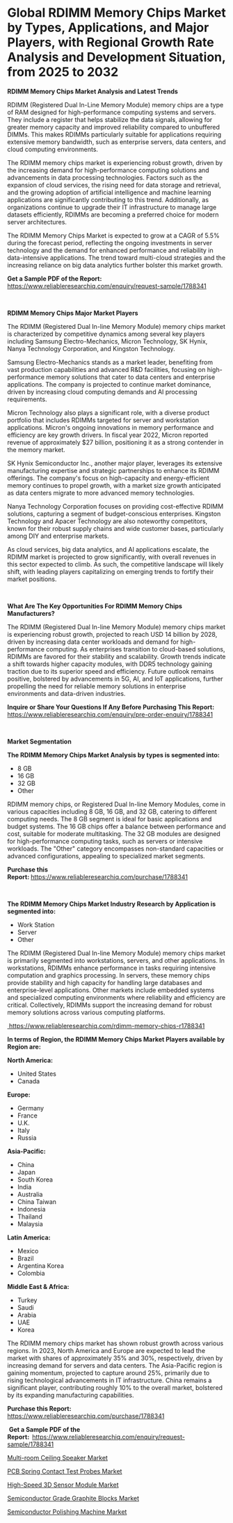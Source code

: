 <p><h1>Global RDIMM Memory Chips Market by Types, Applications, and Major Players, with Regional Growth Rate Analysis and Development Situation, from 2025 to 2032</h1></p><p><strong>RDIMM Memory Chips Market Analysis and Latest Trends</strong></p>
<p><p>RDIMM (Registered Dual In-Line Memory Module) memory chips are a type of RAM designed for high-performance computing systems and servers. They include a register that helps stabilize the data signals, allowing for greater memory capacity and improved reliability compared to unbuffered DIMMs. This makes RDIMMs particularly suitable for applications requiring extensive memory bandwidth, such as enterprise servers, data centers, and cloud computing environments.</p><p>The RDIMM memory chips market is experiencing robust growth, driven by the increasing demand for high-performance computing solutions and advancements in data processing technologies. Factors such as the expansion of cloud services, the rising need for data storage and retrieval, and the growing adoption of artificial intelligence and machine learning applications are significantly contributing to this trend. Additionally, as organizations continue to upgrade their IT infrastructure to manage large datasets efficiently, RDIMMs are becoming a preferred choice for modern server architectures.</p><p>The RDIMM Memory Chips Market is expected to grow at a CAGR of 5.5% during the forecast period, reflecting the ongoing investments in server technology and the demand for enhanced performance and reliability in data-intensive applications. The trend toward multi-cloud strategies and the increasing reliance on big data analytics further bolster this market growth.</p></p>
<p><strong>Get a Sample PDF of the Report:&nbsp;</strong> <a href="https://www.reliableresearchiq.com/enquiry/request-sample/1788341?utm_campaign=1906&utm_medium=2&utm_source=Github&utm_content=ia&utm_term=06042025&utm_id=rdimm-memory-chips">https://www.reliableresearchiq.com/enquiry/request-sample/1788341</a></p>
<p>&nbsp;</p>
<p><strong>RDIMM Memory Chips Major Market Players</strong></p>
<p><p>The RDIMM (Registered Dual In-line Memory Module) memory chips market is characterized by competitive dynamics among several key players including Samsung Electro-Mechanics, Micron Technology, SK Hynix, Nanya Technology Corporation, and Kingston Technology. </p><p>Samsung Electro-Mechanics stands as a market leader, benefiting from vast production capabilities and advanced R&D facilities, focusing on high-performance memory solutions that cater to data centers and enterprise applications. The company is projected to continue market dominance, driven by increasing cloud computing demands and AI processing requirements.</p><p>Micron Technology also plays a significant role, with a diverse product portfolio that includes RDIMMs targeted for server and workstation applications. Micron's ongoing innovations in memory performance and efficiency are key growth drivers. In fiscal year 2022, Micron reported revenue of approximately $27 billion, positioning it as a strong contender in the memory market.</p><p>SK Hynix Semiconductor Inc., another major player, leverages its extensive manufacturing expertise and strategic partnerships to enhance its RDIMM offerings. The company's focus on high-capacity and energy-efficient memory continues to propel growth, with a market size growth anticipated as data centers migrate to more advanced memory technologies.</p><p>Nanya Technology Corporation focuses on providing cost-effective RDIMM solutions, capturing a segment of budget-conscious enterprises. Kingston Technology and Apacer Technology are also noteworthy competitors, known for their robust supply chains and wide customer bases, particularly among DIY and enterprise markets. </p><p>As cloud services, big data analytics, and AI applications escalate, the RDIMM market is projected to grow significantly, with overall revenues in this sector expected to climb. As such, the competitive landscape will likely shift, with leading players capitalizing on emerging trends to fortify their market positions.</p></p>
<p>&nbsp;</p>
<p><strong>What Are The Key Opportunities For RDIMM Memory Chips Manufacturers?</strong></p>
<p><p>The RDIMM (Registered Dual In-line Memory Module) memory chips market is experiencing robust growth, projected to reach USD 14 billion by 2028, driven by increasing data center workloads and demand for high-performance computing. As enterprises transition to cloud-based solutions, RDIMMs are favored for their stability and scalability. Growth trends indicate a shift towards higher capacity modules, with DDR5 technology gaining traction due to its superior speed and efficiency. Future outlook remains positive, bolstered by advancements in 5G, AI, and IoT applications, further propelling the need for reliable memory solutions in enterprise environments and data-driven industries.</p></p>
<p><strong>Inquire or Share Your Questions If Any Before Purchasing This Report:</strong> <a href="https://www.reliableresearchiq.com/enquiry/pre-order-enquiry/1788341?utm_campaign=1906&utm_medium=2&utm_source=Github&utm_content=ia&utm_term=06042025&utm_id=rdimm-memory-chips">https://www.reliableresearchiq.com/enquiry/pre-order-enquiry/1788341</a></p>
<p>&nbsp;</p>
<p><strong>Market Segmentation</strong></p>
<p><strong>The RDIMM Memory Chips Market Analysis by types is segmented into:</strong></p>
<p><ul><li>8 GB</li><li>16 GB</li><li>32 GB</li><li>Other</li></ul></p>
<p><p>RDIMM memory chips, or Registered Dual In-line Memory Modules, come in various capacities including 8 GB, 16 GB, and 32 GB, catering to different computing needs. The 8 GB segment is ideal for basic applications and budget systems. The 16 GB chips offer a balance between performance and cost, suitable for moderate multitasking. The 32 GB modules are designed for high-performance computing tasks, such as servers or intensive workloads. The "Other" category encompasses non-standard capacities or advanced configurations, appealing to specialized market segments.</p></p>
<p><strong>Purchase this Report:&nbsp;</strong><a href="https://www.reliableresearchiq.com/purchase/1788341?utm_campaign=1906&utm_medium=2&utm_source=Github&utm_content=ia&utm_term=06042025&utm_id=rdimm-memory-chips">https://www.reliableresearchiq.com/purchase/1788341</a></p>
<p>&nbsp;</p>
<p><strong>The RDIMM Memory Chips Market Industry Research by Application is segmented into:</strong></p>
<p><ul><li>Work Station</li><li>Server</li><li>Other</li></ul></p>
<p><p>The RDIMM (Registered Dual In-line Memory Module) memory chips market is primarily segmented into workstations, servers, and other applications. In workstations, RDIMMs enhance performance in tasks requiring intensive computation and graphics processing. In servers, these memory chips provide stability and high capacity for handling large databases and enterprise-level applications. Other markets include embedded systems and specialized computing environments where reliability and efficiency are critical. Collectively, RDIMMs support the increasing demand for robust memory solutions across various computing platforms.</p></p>
<p><a href="https://www.reliableresearchiq.com/rdimm-memory-chips-r1788341?utm_campaign=1906&utm_medium=2&utm_source=Github&utm_content=ia&utm_term=06042025&utm_id=rdimm-memory-chips">&nbsp;https://www.reliableresearchiq.com/rdimm-memory-chips-r1788341</a></p>
<p><strong>In terms of Region, the RDIMM Memory Chips Market Players available by Region are:</strong></p>
<p>
    <p> <strong> North America: </strong>
        <ul>
            <li>United States</li>
            <li>Canada</li>
        </ul>
        </p> 
    <p> <strong> Europe: </strong>
        <ul>
            <li>Germany</li>
            <li>France</li>
            <li>U.K.</li>
            <li>Italy</li>
            <li>Russia</li>
        </ul>
        </p> 
    <p> <strong> Asia-Pacific: </strong>
        <ul>
            <li>China</li>
            <li>Japan</li>
            <li>South Korea</li>
            <li>India</li>
            <li>Australia</li>
            <li>China Taiwan</li>
            <li>Indonesia</li>
            <li>Thailand</li>
            <li>Malaysia</li>
        </ul>
        </p> 
    <p> <strong> Latin America: </strong>
        <ul>
            <li>Mexico</li>
            <li>Brazil</li>
            <li>Argentina Korea</li>
            <li>Colombia</li>
        </ul>
        </p> 
    <p> <strong> Middle East & Africa: </strong>
        <ul>
            <li>Turkey</li>
            <li>Saudi</li>
            <li>Arabia</li>
            <li>UAE</li>
            <li>Korea</li>
        </ul>
    </p>
    </p>
<p><p>The RDIMM memory chips market has shown robust growth across various regions. In 2023, North America and Europe are expected to lead the market with shares of approximately 35% and 30%, respectively, driven by increasing demand for servers and data centers. The Asia-Pacific region is gaining momentum, projected to capture around 25%, primarily due to rising technological advancements in IT infrastructure. China remains a significant player, contributing roughly 10% to the overall market, bolstered by its expanding manufacturing capabilities.</p></p>
<p><strong>Purchase this Report: </strong><a href="https://www.reliableresearchiq.com/purchase/1788341?utm_campaign=1906&utm_medium=2&utm_source=Github&utm_content=ia&utm_term=06042025&utm_id=rdimm-memory-chips">https://www.reliableresearchiq.com/purchase/1788341</a></p>
<p>&nbsp;<strong>Get a Sample PDF of the Report:&nbsp;&nbsp;</strong><a href="https://www.reliableresearchiq.com/enquiry/request-sample/1788341?utm_campaign=1906&utm_medium=2&utm_source=Github&utm_content=ia&utm_term=06042025&utm_id=rdimm-memory-chips">https://www.reliableresearchiq.com/enquiry/request-sample/1788341</a></p>
<p><strong></strong></p>
<p><p><a href="https://github.com/buenayankobl/Market-Research-Report-List-1/blob/main/multi-room-ceiling-speaker-market.md?utm_campaign=1906&utm_medium=2&utm_source=Github&utm_content=ia&utm_term=06042025&utm_id=rdimm-memory-chips">Multi-room Ceiling Speaker Market</a></p><p><a href="https://github.com/rakowpleetj1/Market-Research-Report-List-1/blob/main/pcb-spring-contact-test-probes-market.md?utm_campaign=1906&utm_medium=2&utm_source=Github&utm_content=ia&utm_term=06042025&utm_id=rdimm-memory-chips">PCB Spring Contact Test Probes Market</a></p><p><a href="https://github.com/mcveathuane2/Market-Research-Report-List-1/blob/main/high-speed-3d-sensor-module-market.md?utm_campaign=1906&utm_medium=2&utm_source=Github&utm_content=ia&utm_term=06042025&utm_id=rdimm-memory-chips">High-Speed 3D Sensor Module Market</a></p><p><a href="https://github.com/laingragle95/Market-Research-Report-List-1/blob/main/semiconductor-grade-graphite-blocks-market.md?utm_campaign=1906&utm_medium=2&utm_source=Github&utm_content=ia&utm_term=06042025&utm_id=rdimm-memory-chips">Semiconductor Grade Graphite Blocks Market</a></p><p><a href="https://github.com/uripeachrii/Market-Research-Report-List-1/blob/main/semiconductor-polishing-machine-market.md?utm_campaign=1906&utm_medium=2&utm_source=Github&utm_content=ia&utm_term=06042025&utm_id=rdimm-memory-chips">Semiconductor Polishing Machine Market</a></p></p>
